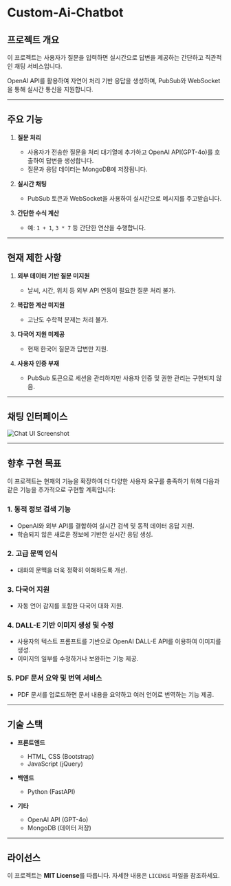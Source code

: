 # Custom-Ai-Chatbot

## 프로젝트 개요

이 프로젝트는 사용자가 질문을 입력하면 실시간으로 답변을 제공하는 간단하고 직관적인 채팅 서비스입니다.
 
OpenAI API를 활용하여 자연어 처리 기반 응답을 생성하며, PubSub와 WebSocket을 통해 실시간 통신을 지원합니다.


---


## 주요 기능

1. **질문 처리**
   - 사용자가 전송한 질문을 처리 대기열에 추가하고 OpenAI API(GPT-4o)를 호출하여 답변을 생성합니다.
   - 질문과 응답 데이터는 MongoDB에 저장됩니다.

2. **실시간 채팅**
   - PubSub 토큰과 WebSocket을 사용하여 실시간으로 메시지를 주고받습니다.

3. **간단한 수식 계산**
   - 예: `1 + 1`, `3 * 7` 등 간단한 연산을 수행합니다.


---


## 현재 제한 사항

1. **외부 데이터 기반 질문 미지원**
   - 날씨, 시간, 위치 등 외부 API 연동이 필요한 질문 처리 불가.
   
2. **복잡한 계산 미지원**
   - 고난도 수학적 문제는 처리 불가.

3. **다국어 지원 미제공**
   - 현재 한국어 질문과 답변만 지원.

4. **사용자 인증 부재**
   - PubSub 토큰으로 세션을 관리하지만 사용자 인증 및 권한 관리는 구현되지 않음.


---


## 채팅 인터페이스

![Chat UI Screenshot](chatbot.png)


---


## 향후 구현 목표

이 프로젝트는 현재의 기능을 확장하여 더 다양한 사용자 요구를 충족하기 위해 다음과 같은 기능을 추가적으로 구현할 계획입니다:

### 1. 동적 정보 검색 기능
- OpenAI와 외부 API를 결합하여 실시간 검색 및 동적 데이터 응답 지원.
- 학습되지 않은 새로운 정보에 기반한 실시간 응답 생성.

### 2. 고급 문맥 인식
- 대화의 문맥을 더욱 정확히 이해하도록 개선.

### 3. 다국어 지원
- 자동 언어 감지를 포함한 다국어 대화 지원.

### 4. DALL-E 기반 이미지 생성 및 수정
- 사용자의 텍스트 프롬프트를 기반으로 OpenAI DALL-E API를 이용하여 이미지를 생성.
- 이미지의 일부를 수정하거나 보완하는 기능 제공.

### 5. PDF 문서 요약 및 번역 서비스
- PDF 문서를 업로드하면 문서 내용을 요약하고 여러 언어로 번역하는 기능 제공.


---


## 기술 스택

- **프론트엔드**
  - HTML, CSS (Bootstrap)
  - JavaScript (jQuery)

- **백엔드**
  - Python (FastAPI)

- **기타**
  - OpenAI API (GPT-4o)
  - MongoDB (데이터 저장)


---


## 라이선스

이 프로젝트는 **MIT License**를 따릅니다. 자세한 내용은 `LICENSE` 파일을 참조하세요.
